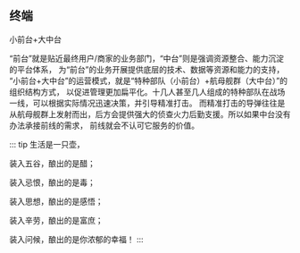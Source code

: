 ## 终端


小前台+大中台

“前台”就是贴近最终用户/商家的业务部门，“中台”则是强调资源整合、能力沉淀的平台体系，
为“前台”的业务开展提供底层的技术、数据等资源和能力的支持，
“小前台+大中台”的运营模式，就是“特种部队（小前台）+航母舰群（大中台）”的组织结构方式，
以促进管理更加扁平化。十几人甚至几人组成的特种部队在战场一线，可以根据实际情况迅速决策，并引导精准打击。
而精准打击的导弹往往是从航母舰群上发射而出，后方会提供强大的侦查火力后勤支援。所以如果中台没有办法承接前线的需求，
前线就会不认可它服务的价值。

::: tip
生活是一只壶，

装入五谷，酿出的是醋；

装入忌恨，酿出的是毒；

装入思想，酿出的是感悟；

装入辛劳，酿出的是富庶；

装入问候，酿出的是你浓郁的幸福！
:::
